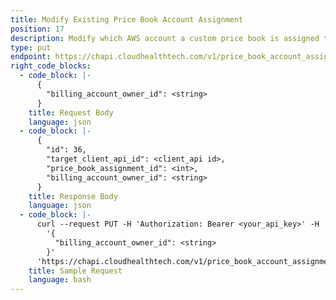 ```yaml
---
title: Modify Existing Price Book Account Assignment
position: 17
description: Modify which AWS account a custom price book is assigned to.
type: put
endpoint: https://chapi.cloudhealthtech.com/v1/price_book_account_assignments/:id
right_code_blocks:
  - code_block: |-
      {
        "billing_account_owner_id": <string>
      }
    title: Request Body
    language: json
  - code_block: |-
      {
        "id": 36,
        "target_client_api_id": <client_api id>,
        "price_book_assignment_id": <int>,
        "billing_account_owner_id": <string>
      }
    title: Response Body
    language: json
  - code_block: |-
      curl --request PUT -H 'Authorization: Bearer <your_api_key>' -H 'Content-Type: application/json' -d
        '{
          "billing_account_owner_id": <string>
        }'
      'https://chapi.cloudhealthtech.com/v1/price_book_account_assignments/<id>'
    title: Sample Request
    language: bash
---
```

